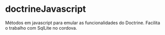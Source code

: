 # doctrineJavascript
Métodos em javascript para emular as funcionalidades do Doctrine. Facilita o trabalho com SqlLite no cordova.
